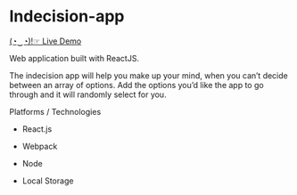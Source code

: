# Indecision-app
[(◔‿◔)!☞ Live Demo](http://indecision-app-reactjs-dv.herokuapp.com/)

Web application built with ReactJS.

The indecision app will help you make up your mind, when you can’t decide between an array of options. Add the options you’d like the app to go through and it will randomly select for you.

Platforms / Technologies

* React.js

* Webpack

* Node

* Local Storage

